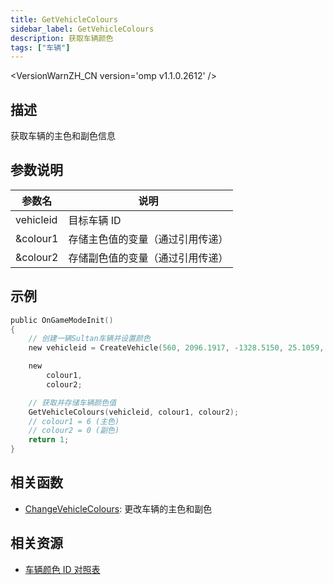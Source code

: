 ```yaml
---
title: GetVehicleColours
sidebar_label: GetVehicleColours
description: 获取车辆颜色
tags: ["车辆"]
---
```


<VersionWarnZH_CN version='omp v1.1.0.2612' />

## 描述

获取车辆的主色和副色信息

## 参数说明

| 参数名    | 说明                             |
| --------- | -------------------------------- |
| vehicleid | 目标车辆 ID                      |
| &colour1  | 存储主色值的变量（通过引用传递） |
| &colour2  | 存储副色值的变量（通过引用传递） |

## 示例

```c
public OnGameModeInit()
{
    // 创建一辆Sultan车辆并设置颜色
    new vehicleid = CreateVehicle(560, 2096.1917, -1328.5150, 25.1059, 0.0000, 6, 0, 100);

    new
        colour1,
        colour2;

    // 获取并存储车辆颜色值
    GetVehicleColours(vehicleid, colour1, colour2);
    // colour1 = 6 (主色)
    // colour2 = 0 (副色)
    return 1;
}
```

## 相关函数

- [ChangeVehicleColours](ChangeVehicleColours): 更改车辆的主色和副色

## 相关资源

- [车辆颜色 ID 对照表](../resources/vehiclecolorid)
